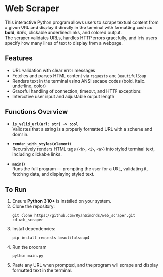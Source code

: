 # Web Scraper

This interactive Python program allows users to scrape textual content from a given URL and display it directly in the terminal with formatting such as **bold**, *italic*, clickable underlined links, and colored output.  
The scraper validates URLs, handles HTTP errors gracefully, and lets users specify how many lines of text to display from a webpage.

## Features
- URL validation with clear error messages  
- Fetches and parses HTML content via `requests` and `BeautifulSoup`  
- Renders text in the terminal using ANSI escape codes (bold, italic, underline, color)  
- Graceful handling of connection, timeout, and HTTP exceptions  
- Interactive user input and adjustable output length  

## Functions Overview
- **`is_valid_url(url: str) -> bool`**  
  Validates that a string is a properly formatted URL with a scheme and domain.

- **`render_with_styles(element)`**  
  Recursively renders HTML tags (`<b>`, `<i>`, `<a>`) into styled terminal text, including clickable links.

- **`main()`**  
  Runs the full program — prompting the user for a URL, validating it, fetching data, and displaying styled text.


## To Run
1. Ensure **Python 3.10+** is installed on your system.  
2. Clone the repository:  
   ```
   git clone https://github.com/RyanSimonds/web_scraper.git
   cd web_scraper
   ```
3. Install dependencies:  
   ```
   pip install requests beautifulsoup4
   ```
4. Run the program:  
   ```
   python main.py
   ```
5. Paste any URL when prompted, and the program will scrape and display formatted text in the terminal.


